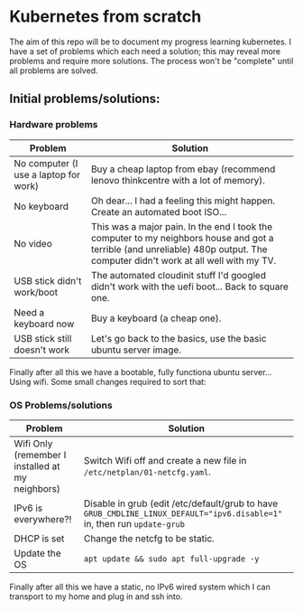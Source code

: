 # Kubernetes from scratch

The aim of this repo will be to document my progress learning kubernetes. I have a set of problems which each need a solution; this may reveal more problems and require more solutions. The process won't be "complete" until all problems are solved.

## Initial problems/solutions:

### Hardware problems
| Problem    | Solution |
| --------- | ------- |
| No computer (I use a laptop for work) | Buy a cheap laptop from ebay (recommend lenovo thinkcentre with a lot of memory). |
| No keyboard           | Oh dear... I had a feeling this might happen. Create an automated boot ISO...        |
| No video          | This was a major pain. In the end I took the computer to my neighbors house and got a terrible (and unreliable) 480p output. The computer didn't work at all well with my TV.   |
| USB stick didn't work/boot          | The automated cloudinit stuff I'd googled didn't work with the uefi boot... Back to square one.        |
| Need a keyboard now | Buy a keyboard (a cheap one).        |
| USB stick still doesn't work          | Let's go back to the basics, use the basic ubuntu server image.        |

Finally after all this we have a bootable, fully functiona ubuntu server... Using wifi. Some small changes required to sort that:

### OS Problems/solutions
| Problem    | Solution |
| --------- | ------- |
| Wifi Only (remember I installed at my neighbors) | Switch Wifi off and create a new file in `/etc/netplan/01-netcfg.yaml`. |
| IPv6 is everywhere?!| Disable in grub (edit /etc/default/grub to have `GRUB_CMDLINE_LINUX_DEFAULT="ipv6.disable=1"` in, then run `update-grub` |
| DHCP is set | Change the netcfg to be static. |
| Update the OS | `apt update && sudo apt full-upgrade -y` |

Finally after all this we have a static, no IPv6 wired system which I can transport to my home and plug in and ssh into.
